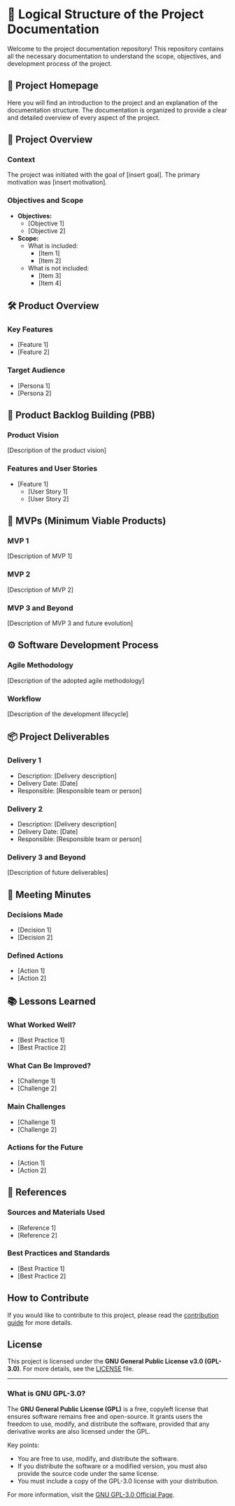 
# 📂 Logical Structure of the Project Documentation

Welcome to the project documentation repository! This repository contains all the necessary documentation to understand the scope, objectives, and development process of the project.

## 📌 Project Homepage

Here you will find an introduction to the project and an explanation of the documentation structure. The documentation is organized to provide a clear and detailed overview of every aspect of the project.

## 📖 Project Overview

### Context

The project was initiated with the goal of [insert goal]. The primary motivation was [insert motivation].

### Objectives and Scope

- **Objectives:**
  - [Objective 1]
  - [Objective 2]
- **Scope:**
  - What is included:
    - [Item 1]
    - [Item 2]
  - What is not included:
    - [Item 3]
    - [Item 4]

## 🛠 Product Overview

### Key Features

- [Feature 1]
- [Feature 2]

### Target Audience

- [Persona 1]
- [Persona 2]

## 🔄 Product Backlog Building (PBB)

### Product Vision

[Description of the product vision]

### Features and User Stories

- [Feature 1]
  - [User Story 1]
  - [User Story 2]

## 🚀 MVPs (Minimum Viable Products)

### MVP 1

[Description of MVP 1]

### MVP 2

[Description of MVP 2]

### MVP 3 and Beyond

[Description of MVP 3 and future evolution]

## ⚙ Software Development Process

### Agile Methodology

[Description of the adopted agile methodology]

### Workflow

[Description of the development lifecycle]

## 📦 Project Deliverables

### Delivery 1

- Description: [Delivery description]
- Delivery Date: [Date]
- Responsible: [Responsible team or person]

### Delivery 2

- Description: [Delivery description]
- Delivery Date: [Date]
- Responsible: [Responsible team or person]

### Delivery 3 and Beyond

[Description of future deliverables]

## 📝 Meeting Minutes

### Decisions Made

- [Decision 1]
- [Decision 2]

### Defined Actions

- [Action 1]
- [Action 2]

## 📚 Lessons Learned

### What Worked Well?

- [Best Practice 1]
- [Best Practice 2]

### What Can Be Improved?

- [Challenge 1]
- [Challenge 2]

### Main Challenges

- [Challenge 1]
- [Challenge 2]

### Actions for the Future

- [Action 1]
- [Action 2]

## 📑 References

### Sources and Materials Used

- [Reference 1]
- [Reference 2]

### Best Practices and Standards

- [Best Practice 1]
- [Best Practice 2]

## How to Contribute

If you would like to contribute to this project, please read the [contribution guide](CONTRIBUTING.md) for more details.

## License

This project is licensed under the **GNU General Public License v3.0 (GPL-3.0)**.
For more details, see the [LICENSE](LICENSE) file.

---

### What is GNU GPL-3.0?

The **GNU General Public License (GPL)** is a free, copyleft license that ensures software remains free and open-source. It grants users the freedom to use, modify, and distribute the software, provided that any derivative works are also licensed under the GPL.

Key points:

- You are free to use, modify, and distribute the software.
- If you distribute the software or a modified version, you must also provide the source code under the same license.
- You must include a copy of the GPL-3.0 license with your distribution.

For more information, visit the [GNU GPL-3.0 Official Page](https://www.gnu.org/licenses/gpl-3.0.en.html).
